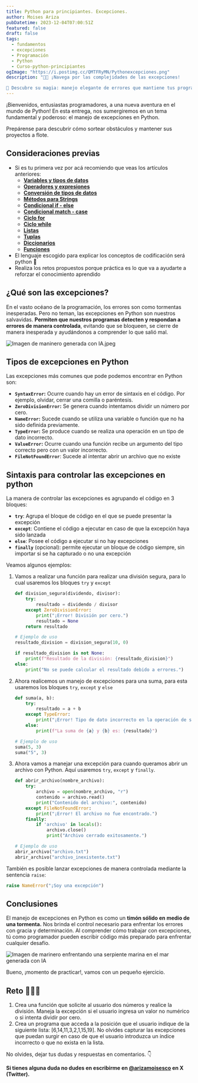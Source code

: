 ```yaml
---
title: Python para principiantes. Excepciones.
author: Moises Ariza
pubDatetime: 2023-12-04T07:00:51Z
featured: false
draft: false
tags:
  - fundamentos
  - excepciones
  - Programación
  - Python
  - Curso-python-principiantes
ogImage: "https://i.postimg.cc/QMTFRyMN/Pythonexcepciones.png"
description: "📢🚢 ¡Navega por las complejidades de las excepciones!

🌟 Descubre su magia: manejo elegante de errores que mantiene tus programas a flote con eficiencia y evitando los posibles contratiempos! 🚀🐍"
---
```

¡Bienvenidos, entusiastas programadores, a una nueva aventura en el mundo de Python! En esta entrega, nos sumergiremos en un tema fundamental y poderoso: el manejo de excepciones en Python. 

Prepárense para descubrir cómo sortear obstáculos y mantener sus proyectos a flote. 

## **Consideraciones previas**

- Si es tu primera vez por acá recomiendo que veas los artículos anteriores:
    - **[Variables y tipos de datos](https://arizamoises.co/posts/python-para-principiantes-variables-y-tipos-de-datos/)**
    - **[Operadores y expresiones](https://arizamoises.co/posts/python-para-principiantes-operadores-y-expresiones/)**
    - [**Conversión de tipos de datos**](https://arizamoises.co/posts/python-para-principiantes-conversi%C3%B3n-de-tipos-de-datos-b%C3%A1sicos/)
    - [**Métodos para Strings**](https://arizamoises.co/posts/python-para-principiantes-m%C3%A9todos-para-tipos-de-datos-string/)
    - **[Condicional if - else](https://arizamoises.co/posts/python-para-principiantes-estructuras-de-control-de-flujo---condicionales-if---else/)**
    - [**Condicional match - case**](https://arizamoises.co/posts/python-para-principiantes-estructuras-de-control-de-flujo---condicionales-match---case/)
    - **[Ciclo for](https://arizamoises.co/posts/python-para-principiantes-estructuras-de-control-de-flujo---bucle-for/)**
    - [**Ciclo while**](https://arizamoises.co/posts/python-para-principiantes-estructuras-de-control-de-flujo---bucle-while/)
    - **[Listas](https://arizamoises.co/posts/python-para-principiantes-estructuras-de-de-datos---listas/)**
    - **[Tuplas](https://arizamoises.co/posts/python-para-principiantes-estructuras-de-datos---tuplas/)**
    - [**Diccionarios**](https://arizamoises.co/posts/python-para-principiantes-estructuras-de-datos---diccionarios/)
    - [**Funciones**](https://arizamoises.co/posts/python-para-principiantes-funciones/)
- El lenguaje escogido para explicar los conceptos de codificación será python 🐍
- Realiza los retos propuestos porque práctica es lo que va a ayudarte a reforzar el conocimiento aprendido

## ¿Qué son las excepciones?

En el vasto océano de la programación, los errores son como tormentas inesperadas. Pero no teman, las excepciones en Python son nuestros salvavidas. **Permiten que nuestros programas detecten y respondan a errores de manera controlada**, evitando que se bloqueen, se cierre de manera inesperada y ayudándonos a comprender lo que salió mal.

![Imagen de maninero generada con IA.jpeg](https://i.postimg.cc/nLJ6KXNF/Imagen-marinero.jpg)

## Tipos de excepciones en Python

Las excepciones más comunes que pode podemos encontrar en Python son:

- **`SyntaxError`:** Ocurre cuando hay un error de sintaxis en el código. Por ejemplo, olvidar, cerrar una comilla o paréntesis.
- **`ZeroDivisionError`:** Se genera cuando intentamos dividir un número por cero.
- **`NameError`:** Sucede cuando se utiliza una variable o función que no ha sido definida previamente.
- **`TypeError`:** Se produce cuando se realiza una operación en un tipo de dato incorrecto.
- **`ValueError`:** Ocurre cuando una función recibe un argumento del tipo correcto pero con un valor incorrecto.
- **`FileNotFoundError`**: Sucede al intentar abrir un archivo que no existe

## Sintaxis para controlar las excepciones en python

La manera de controlar las excepciones es agrupando el código en 3 bloques:

- **`try`**: Agrupa el bloque de código en el que se puede presentar la excepción
- **`except`**: Contiene el código a ejecutar en caso de que la excepción haya sido lanzada
- **`else`**: Posee el código a ejecutar si no hay excepciones
- **`finally`** (opcional): permite ejecutar un bloque de código siempre, sin importar si se ha capturado o no una excepción

Veamos algunos ejemplos:

1. Vamos a realizar una función para realizar una división segura, para lo cual usaremos los bloques `try` y `except`
    
    ```python
    def division_segura(dividendo, divisor):
        try:
            resultado = dividendo / divisor
        except ZeroDivisionError:
            print("¡Error! División por cero.")
            resultado = None
        return resultado
    
    # Ejemplo de uso
    resultado_division = division_segura(10, 0)
    
    if resultado_division is not None:
        print(f"Resultado de la división: {resultado_division}")
    else:
        print("No se puede calcular el resultado debido a errores.")
    ```
    

1. Ahora realicemos un manejo de excepciones para una suma, para esta usaremos los bloques `try`, `except` y `else`
    
    ```python
    def suma(a, b):
        try:
            resultado = a + b
        except TypeError:
            print("¡Error! Tipo de dato incorrecto en la operación de suma.")
        else:
            print(f"La suma de {a} y {b} es: {resultado}")
    
    # Ejemplo de uso
    suma(5, 3)
    suma("5", 3)
    ```
    
2. Ahora vamos a manejar una excepción para cuando queramos abrir un archivo con Python. Aquí usaremos `try`, `except` y `finally`.
    
    ```python
    def abrir_archivo(nombre_archivo):
        try:
            archivo = open(nombre_archivo, "r")
            contenido = archivo.read()
            print("Contenido del archivo:", contenido)
        except FileNotFoundError:
            print("¡Error! El archivo no fue encontrado.")
        finally:
            if 'archivo' in locals():
                archivo.close()
                print("Archivo cerrado exitosamente.")
    
    # Ejemplo de uso
    abrir_archivo("archivo.txt")
    abrir_archivo("archivo_inexistente.txt")
    ```
    

También es posible lanzar excepciones de manera controlada mediante la sentencia `raise`:

```python
raise NameError("¡Soy una excepción")
```

## **Conclusiones**

El manejo de excepciones en Python es como un **timón sólido en medio de una tormenta.** Nos brinda el control necesario para enfrentar los errores con gracia y determinación. Al comprender cómo trabajar con excepciones, tú como programador pueden escribir código más preparado para enfrentar cualquier desafío.

![Imagen de marinero enfrentando una serpiente marina en el mar generada con IA](https://i.postimg.cc/fLp498NF/timon-serpiente-marina.jpg)

Bueno, ¡momento de practicar!, vamos con un pequeño ejercicio.

## Reto 🧑🏻‍🏭

1. Crea una función que solicite al usuario dos números y realice la división. Maneja la excepción si el usuario ingresa un valor no numérico o si intenta dividir por cero.
2. Crea un programa que acceda a la posición que el usuario indique de la siguiente lista: [6,14,11,3,2,1,15,19]. No olvides capturar las excepciones que puedan surgir en caso de que el usuario introduzca un índice incorrecto o que no exista en la lista.

No olvides, dejar tus dudas y respuestas en comentarios. 👇


**Si tienes alguna duda no dudes en escribirme en [@arizamoisesco](https://twitter.com/arizamoisesCO) en X (Twitter).**